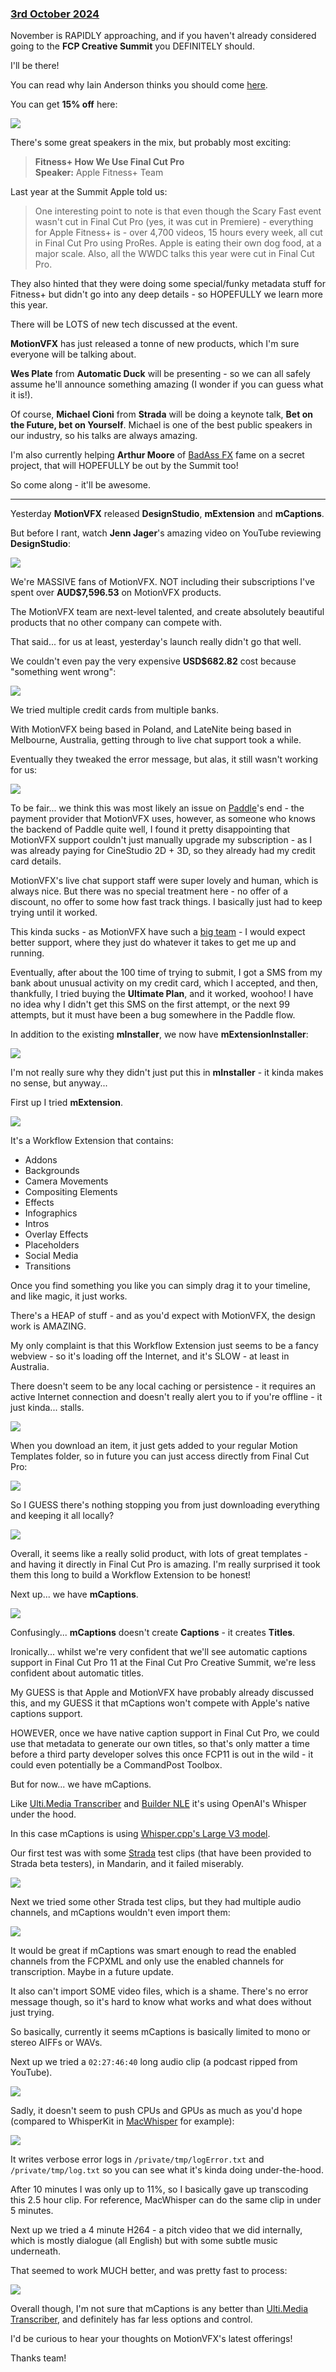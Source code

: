 ### [3rd October 2024](/news/20241003)

November is RAPIDLY approaching, and if you haven't already considered going to the **FCP Creative Summit** you DEFINITELY should.

I'll be there!

You can read why Iain Anderson thinks you should come [here](/fcp-creative-summit/#why-should-you-go).

You can get **15% off** here:

[![](/static/fcpcs-2024-discount.png)](http://www.eventbrite.com/e/965178022447/?discount=FCPCAFE)

There's some great speakers in the mix, but probably most exciting:

> **Fitness+ How We Use Final Cut Pro**<br />
> **Speaker:** Apple Fitness+ Team

Last year at the Summit Apple told us:

> One interesting point to note is that even though the Scary Fast event wasn't cut in Final Cut Pro (yes, it was cut in Premiere) - everything for Apple Fitness+ is - over 4,700 videos, 15 hours every week, all cut in Final Cut Pro using ProRes. Apple is eating their own dog food, at a major scale. Also, all the WWDC talks this year were cut in Final Cut Pro.

They also hinted that they were doing some special/funky metadata stuff for Fitness+ but didn't go into any deep details - so HOPEFULLY we learn more this year.

There will be LOTS of new tech discussed at the event.

**MotionVFX** has just released a tonne of new products, which I'm sure everyone will be talking about.

**Wes Plate** from **Automatic Duck** will be presenting - so we can all safely assume he'll announce something amazing (I wonder if you can guess what it is!).

Of course, **Michael Cioni** from **Strada** will be doing a keynote talk, **Bet on the Future, bet on Yourself**. Michael is one of the best public speakers in our industry, so his talks are always amazing.

I'm also currently helping **Arthur Moore** of [BadAss FX](https://arthurmoorefx.sellfy.store) fame on a secret project, that will HOPEFULLY be out by the Summit too!

So come along - it'll be awesome.

---

Yesterday **MotionVFX** released **DesignStudio**, **mExtension** and **mCaptions**.

But before I rant, watch **Jenn Jager**'s amazing video on YouTube reviewing **DesignStudio**:

[![](/static/jenn-designstudio-review.jpg)](https://www.youtube.com/watch?v=W819fjZYh_Q)

We're MASSIVE fans of MotionVFX. NOT including their subscriptions I've spent over **AUD$7,596.53** on MotionVFX products.

The MotionVFX team are next-level talented, and create absolutely beautiful products that no other company can compete with.

That said... for us at least, yesterday's launch really didn't go that well.

We couldn't even pay the very expensive **USD$682.82** cost because "something went wrong":

![](/static/motionvfx-launch-01.png)

We tried multiple credit cards from multiple banks.

With MotionVFX being based in Poland, and LateNite being based in Melbourne, Australia, getting through to live chat support took a while.

Eventually they tweaked the error message, but alas, it still wasn't working for us:

![](/static/motionvfx-launch-02.png)

To be fair... we think this was most likely an issue on [Paddle](https://www.paddle.com)'s end - the payment provider that MotionVFX uses, however, as someone who knows the backend of Paddle quite well, I found it pretty disappointing that MotionVFX support couldn't just manually upgrade my subscription - as I was already paying for CineStudio 2D + 3D, so they already had my credit card details.

MotionVFX's live chat support staff were super lovely and human, which is always nice. But there was no special treatment here - no offer of a discount, no offer to some how fast track things. I basically just had to keep trying until it worked.

This kinda sucks - as MotionVFX have such a [big team](https://www.motionvfx.com/about) - I would expect better support, where they just do whatever it takes to get me up and running.

Eventually, after about the 100 time of trying to submit, I got a SMS from my bank about unusual activity on my credit card, which I accepted, and then, thankfully, I tried buying the **Ultimate Plan**, and it worked, woohoo! I have no idea why I didn't get this SMS on the first attempt, or the next 99 attempts, but it must have been a bug somewhere in the Paddle flow.

In addition to the existing **mInstaller**, we now have **mExtensionInstaller**:

![](/static/mextension-installer.png)

I'm not really sure why they didn't just put this in **mInstaller** - it kinda makes no sense, but anyway...

First up I tried **mExtension**.

![](/static/mextension.png)

It's a Workflow Extension that contains:

- Addons
- Backgrounds
- Camera Movements
- Compositing Elements
- Effects
- Infographics
- Intros
- Overlay Effects
- Placeholders
- Social Media
- Transitions

Once you find something you like you can simply drag it to your timeline, and like magic, it just works.

There's a HEAP of stuff - and as you'd expect with MotionVFX, the design work is AMAZING.

My only complaint is that this Workflow Extension just seems to be a fancy webview - so it's loading off the Internet, and it's SLOW - at least in Australia.

There doesn't seem to be any local caching or persistence - it requires an active Internet connection and doesn't really alert you to if you're offline - it just kinda... stalls.

![](/static/mextension-no-internet.png)

When you download an item, it just gets added to your regular Motion Templates folder, so in future you can just access directly from Final Cut Pro:

![](/static/mextension-downloaded.png)

So I GUESS there's nothing stopping you from just downloading everything and keeping it all locally?

![](/static/mextension-download.png)

Overall, it seems like a really solid product, with lots of great templates - and having it directly in Final Cut Pro is amazing. I'm really surprised it took them this long to build a Workflow Extension to be honest!

Next up... we have **mCaptions**.

![](/static/mcaptions.png)

Confusingly... **mCaptions** doesn't create **Captions** - it creates **Titles**.

Ironically... whilst we're very confident that we'll see automatic captions support in Final Cut Pro 11 at the Final Cut Pro Creative Summit, we're less confident about automatic titles.

My GUESS is that Apple and MotionVFX have probably already discussed this, and my GUESS it that mCaptions won't compete with Apple's native captions support.

HOWEVER, once we have native caption support in Final Cut Pro, we could use that metadata to generate our own titles, so that's only matter a time before a third party developer solves this once FCP11 is out in the wild - it could even potentially be a CommandPost Toolbox.

But for now... we have mCaptions.

Like [Ulti.Media Transcriber](/developer-case-studies/transcriber/) and [Builder NLE](/ecosystem/tools/#builder-nle) it's using OpenAI's Whisper under the hood.

In this case mCaptions is using [Whisper.cpp's Large V3 model](https://huggingface.co/ggerganov/whisper.cpp/blob/main/ggml-large-v3.bin).

Our first test was with some [Strada](https://strada.tech) test clips (that have been provided to Strada beta testers), in Mandarin, and it failed miserably.

![](/static/mcaptions-fail.png)

Next we tried some other Strada test clips, but they had multiple audio channels, and mCaptions wouldn't even import them:

![](/static/mcaptions-fail-2.png)

It would be great if mCaptions was smart enough to read the enabled channels from the FCPXML and only use the enabled channels for transcription. Maybe in a future update.

It also can't import SOME video files, which is a shame. There's no error message though, so it's hard to know what works and what does without just trying.

So basically, currently it seems mCaptions is basically limited to mono or stereo AIFFs or WAVs.

Next up we tried a `02:27:46:40` long audio clip (a podcast ripped from YouTube).

![](/static/mcaptions-long-clip.png)

Sadly, it doesn't seem to push CPUs and GPUs as much as you'd hope (compared to WhisperKit in [MacWhisper](https://goodsnooze.gumroad.com/l/macwhisper) for example):

![](/static/mcaptions-processing.png)

It writes verbose error logs in `/private/tmp/logError.txt` and `/private/tmp/log.txt` so you can see what it's kinda doing under-the-hood.

After 10 minutes I was only up to 11%, so I basically gave up transcoding this 2.5 hour clip. For reference, MacWhisper can do the same clip in under 5 minutes.

Next up we tried a 4 minute H264 - a pitch video that we did internally, which is mostly dialogue (all English) but with some subtle music underneath.

That seemed to work MUCH better, and was pretty fast to process:

![](/static/mcaptions-success.png)

Overall though, I'm not sure that mCaptions is any better than [Ulti.Media Transcriber](/developer-case-studies/transcriber/), and definitely has far less options and control.

I'd be curious to hear your thoughts on MotionVFX's latest offerings!

Thanks team!